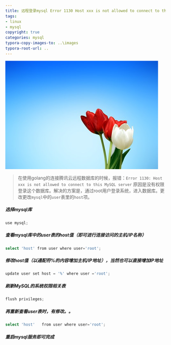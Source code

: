 ```yaml
---
title: 远程登录mysql Error 1130 Host xxx is not allowed to connect to this MySQL server
tags: 
- linux
- mysql
copyright: true
categories: mysql
typora-copy-images-to: ..\images
typora-root-url: ..
---
```


![ééé¦, é²è±, çº¢è², ç½, æ¥å¤©, ç¾å­¦, èè², é¢è², æ¤ç©ç¾¤, èæ¯](/images/tulips-65036__340.jpg)

<!-- more -->

> 在使用golang的连接腾讯云远程数据库的时候，报错：`Error 1130: Host xxx is not allowed to connect to this MySQL server`  原因是没有权限登录这个数据库。解决的方案是，通过root用户登录系统，进入数据库。更改更改`mysql`中的`user`表里的`host`项。



##### 选择mysql库

```go
use mysql;  
```



##### 查看mysql库中的user表的host值（即可进行连接访问的主机/IP名称）

```go
select 'host' from user where user='root';  
```



#####  修改host值（以通配符%的内容增加主机/IP地址），当然也可以直接增加IP地址

```go
update user set host = '%' where user ='root';  
```



#####  刷新MySQL的系统权限相关表

```go
flush privileges;  
```



##### 再重新查看user表时，有修改。。

```go
select 'host'   from user where user='root'; 
```



##### 重启mysql服务即可完成 